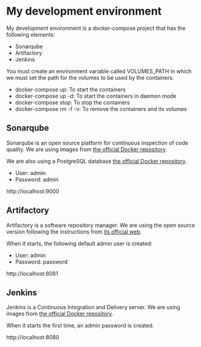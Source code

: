 # My development environment

My development environment is a docker-compose project that has the following elements:

- Sonarqube
- Artifactory
- Jenkins

You must create an environment variable called VOLUMES_PATH in which we must set the path for the volumes to be used by the containers.

- docker-compose up: To start the containers
- docker-compose up -d: To start the containers in daemon mode
- docker-compose stop: To stop the containers
- docker-compose rm -f -v: To remove the containers and its volumes

## Sonarqube

Sonarqube is an open source platform for continuous inspection of code quality. We are using images from [the official Docker repository](https://hub.docker.com/_/sonarqube/).

We are also using a PostgreSQL database [the official Docker repository](https://hub.docker.com/_/postgres/).

- User: admin
- Password: admin

http://localhost:9000

## Artifactory

Artifactory is a software repository manager. We are using the open source version following the instructions from [its official web](https://www.jfrog.com/confluence/display/RTF/Running+Artifactory+OSS).

When it starts, the following default admin user is created:

- User: admin
- Password: password

http://localhost:8081

## Jenkins

Jenkins is a Continuous Integration and Delivery server. We are using images from [the official Docker repository](https://hub.docker.com/_/jenkins/).

When it starts the first time, an admin password is created.

http://localhost:8080
